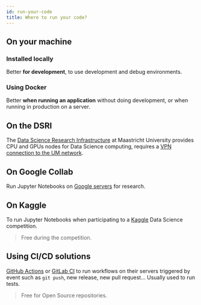 ```yaml
---
id: run-your-code
title: Where to run your code?
---
```


## On your machine

### Installed locally

Better **for development**, to use development and debug environments.

### Using Docker

Better **when running an application** without doing development, or when running in production on a server.

## On the DSRI

The [Data Science Research Infrastructure](https://maastrichtu-ids.github.io/dsri-documentation) at Maastricht University provides CPU and GPUs nodes for Data Science computing, requires a [VPN connection to the UM network](https://vpn.maastrichtuniversity.nl/).

## On Google Collab

Run Jupyter Notebooks on [Google servers](https://colab.research.google.com) for research.

## On Kaggle

To run Jupyter Notebooks when participating to a [Kaggle](https://www.kaggle.com) Data Science competition.

> Free during the competition.

## Using CI/CD solutions

[GitHub Actions](https://github.com/features/actions) or [GitLab CI](https://docs.gitlab.com/ee/ci/) to run workflows on their servers triggered by event such as `git push`, new release, new pull request... Usually used to run tests.

> Free for Open Source repositories.